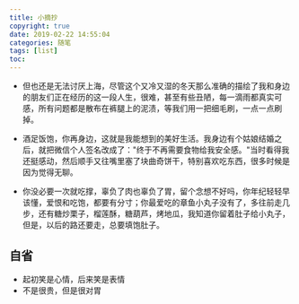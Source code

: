 ```yaml
---
title: 小摘抄
copyright: true
date: 2019-02-22 14:55:04
categories: 随笔
tags: [list]
toc:
---
```


* 但也还是无法讨厌上海，尽管这个又冷又湿的冬天那么准确的描绘了我和身边的朋友们正在经历的这一段人生，很难，甚至有些丑陋，每一滴雨都真实可感，所有问题都是散布在裤腿上的泥渍，等我们用一把细毛刷，一点一点刷掉。
<!--more-->

* 酒足饭饱，你再身边，这就是我能想到的美好生活。我身边有个姑娘结婚之后，就把微信个人签名改成了："终于不再需要食物给我安全感。"当时看得我还挺感动，然后顺手又往嘴里塞了块曲奇饼干，特别喜欢吃东西，很多时候是因为觉得无聊。

* 你没必要一次就吃撑，辜负了肉也辜负了胃，留个念想不好吗，你年纪轻轻早该懂，爱恨和吃饱，都要有分寸；你最爱吃的章鱼小丸子没有了，多往前走几步，还有糖炒栗子，榴莲酥，糖葫芦，烤地瓜，我知道你留着肚子给小丸子，但是，以后的路还要走，总要填饱肚子。


## 自省
* 起初笑是心情，后来笑是表情
* 不是很贵，但是很对胃
